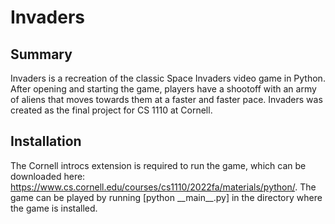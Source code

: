 # Invaders
## Summary
Invaders is a recreation of the classic Space Invaders video game in Python. After opening and starting the game, players have a shootoff with an army of aliens that moves towards them at a faster and faster pace. Invaders was created as the final project for CS 1110 at Cornell.
## Installation
The Cornell introcs extension is required to run the game, which can be downloaded here: https://www.cs.cornell.edu/courses/cs1110/2022fa/materials/python/. The game can be played by running [python \_\_main\_\_.py] in the directory where the game is installed.
